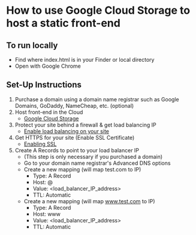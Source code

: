 # How to use Google Cloud Storage to host a static front-end

## To run locally
* Find where index.html is in your Finder or local directory
* Open with Google Chrome

## Set-Up Instructions
1. Purchase a domain using a domain name registrar such as Google Domains, GoDaddy, NameCheap, etc. (optional)
2. Host front-end in the Cloud
    * [Google Cloud Storage](https://cloud.google.com/storage/docs/hosting-static-website)
3. Protect your site behind a firewall & get load balancing IP
    * [Enable load balancing on your site](https://cloud.google.com/load-balancing/docs/https/https-load-balancer-example)
4. Get HTTPS for your site (Enable SSL Certificate)
    * [Enabling SSL](https://cloud.google.com/load-balancing/docs/ssl-certificates)
5. Create A Records to point to your load balancer IP
    * (This step is only necessary if you purchased a domain)
    * Go to your domain name registrar's Advanced DNS options
    * Create a new mapping (will map test.com to IP)
        * Type: A Record
        * Host: @
        * Value: <load_balancer_IP_address>
        * TTL: Automatic
    * Create a new mapping (will map www.test.com to IP)
        * Type: A Record
        * Host: www
        * Value: <load_balancer_IP_address>
        * TTL: Automatic